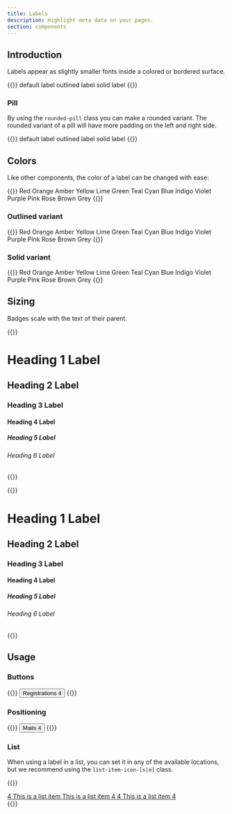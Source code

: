 ```yaml
---
title: Labels
description: Highlight meta data on your pages.
section: components
---
```


## Introduction
Labels appear as slightly smaller fonts inside a colored or bordered surface.

{{<example>}}
<span class="label">default label</span>
<span class="label label-outlined">outlined label</span>
<span class="label label-solid">solid label</span>
{{</example>}}

### Pill
By using the `rounded-pill` class you can make a rounded variant. The rounded variant of a pill will have more padding on the left and right side.

{{<example>}}
<span class="label rounded-pill">default label</span>
<span class="label label-outlined rounded-pill">outlined label</span>
<span class="label label-solid rounded-pill">solid label</span>
{{</example>}}

## Colors
Like other components, the color of a label can be changed with ease:

{{<example>}}
<span class="label red">Red</span>
<span class="label orange">Orange</span>
<span class="label amber">Amber</span>
<span class="label yellow">Yellow</span>
<span class="label lime">Lime</span>
<span class="label green">Green</span>
<span class="label teal">Teal</span>
<span class="label cyan">Cyan</span>
<span class="label blue">Blue</span>
<span class="label indigo">Indigo</span>
<span class="label violet">Violet</span>
<span class="label purple">Purple</span>
<span class="label pink">Pink</span>
<span class="label rose">Rose</span>
<span class="label brown">Brown</span>
<span class="label grey">Grey</span>
{{</example>}}

### Outlined variant
{{<example>}}
<span class="label label-outlined red">Red</span>
<span class="label label-outlined orange">Orange</span>
<span class="label label-outlined amber">Amber</span>
<span class="label label-outlined yellow">Yellow</span>
<span class="label label-outlined lime">Lime</span>
<span class="label label-outlined green">Green</span>
<span class="label label-outlined teal">Teal</span>
<span class="label label-outlined cyan">Cyan</span>
<span class="label label-outlined blue">Blue</span>
<span class="label label-outlined indigo">Indigo</span>
<span class="label label-outlined violet">Violet</span>
<span class="label label-outlined purple">Purple</span>
<span class="label label-outlined pink">Pink</span>
<span class="label label-outlined rose">Rose</span>
<span class="label label-outlined brown">Brown</span>
<span class="label label-outlined grey">Grey</span>
{{</example>}}

### Solid variant
{{<example>}}
<span class="label label-solid red">Red</span>
<span class="label label-solid orange">Orange</span>
<span class="label label-solid amber">Amber</span>
<span class="label label-solid yellow">Yellow</span>
<span class="label label-solid lime">Lime</span>
<span class="label label-solid green">Green</span>
<span class="label label-solid teal">Teal</span>
<span class="label label-solid cyan">Cyan</span>
<span class="label label-solid blue">Blue</span>
<span class="label label-solid indigo">Indigo</span>
<span class="label label-solid violet">Violet</span>
<span class="label label-solid purple">Purple</span>
<span class="label label-solid pink">Pink</span>
<span class="label label-solid rose">Rose</span>
<span class="label label-solid brown">Brown</span>
<span class="label label-solid grey">Grey</span>
{{</example>}}

## Sizing
Badges scale with the text of their parent.

{{<example>}}
<h1>Heading 1 <span class="label rose">Label</span></h1>
<h2>Heading 2 <span class="label red">Label</span></h2>
<h3>Heading 3 <span class="label orange">Label</span></h3>
<h4>Heading 4 <span class="label amber">Label</span></h4>
<h5>Heading 5 <span class="label yellow">Label</span></h5>
<h6>Heading 6 <span class="label brown">Label</span></h6>
{{</example>}}

{{<example>}}
<h1>Heading 1 <span class="label purple rounded-pill">Label</span></h1>
<h2>Heading 2 <span class="label violet rounded-pill">Label</span></h2>
<h3>Heading 3 <span class="label indigo rounded-pill">Label</span></h3>
<h4>Heading 4 <span class="label blue rounded-pill">Label</span></h4>
<h5>Heading 5 <span class="label cyan rounded-pill">Label</span></h5>
<h6>Heading 6 <span class="label teal rounded-pill">Label</span></h6>
{{</example>}}

## Usage
### Buttons
{{<example>}}
<button type="button" class="btn btn-primary">
  Registrations <span class="label label-solid red">4</span>
</button>
{{</example>}}

### Positioning
{{<example>}}
<button type="button" class="btn btn-primary position-relative">
  Mails
  <span class="position-absolute top-0 start-100 translate-center label label-solid red rounded-pill">
    4
  </span>
</button>
{{</example>}}

### List
When using a label in a list, you can set it in any of the available locations, but we recommend using the `list-item-icon-[s|e]` class.

{{<example>}}
<div class="list list-dividers-full border">
  <a href="#" class="list-item list-item-action">
    <span class="list-item-icon-s">
      <span class="label label-solid blue">4</span>
    </span>
    <span class="list-item-label">This is a list item</span>
  </a>
  <a href="#" class="list-item list-item-action">
    <span class="list-item-label">This is a list item</span>
    <span class="list-item-icon-e">
      <span class="label label-outlined blue">4</span>
    </span>
  </a>
  <a href="#" class="list-item list-item-action">
    <span class="list-item-icon-s">
      <span class="label blue">4</span>
    </span>
    <span class="list-item-label">This is a list item</span>
    <span class="list-item-icon-e">
      <span class="label label-solid blue">4</span>
    </span>
  </a>
</div>
{{</example>}}
